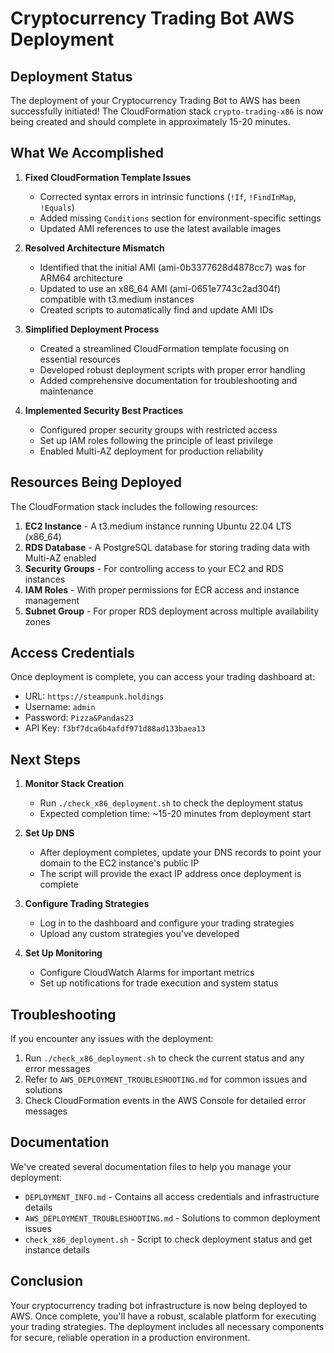# Cryptocurrency Trading Bot AWS Deployment

## Deployment Status

The deployment of your Cryptocurrency Trading Bot to AWS has been successfully initiated! The CloudFormation stack `crypto-trading-x86` is now being created and should complete in approximately 15-20 minutes.

## What We Accomplished

1. **Fixed CloudFormation Template Issues**
   - Corrected syntax errors in intrinsic functions (`!If`, `!FindInMap`, `!Equals`)
   - Added missing `Conditions` section for environment-specific settings
   - Updated AMI references to use the latest available images

2. **Resolved Architecture Mismatch**
   - Identified that the initial AMI (ami-0b3377628d4878cc7) was for ARM64 architecture
   - Updated to use an x86_64 AMI (ami-0651e7743c2ad304f) compatible with t3.medium instances
   - Created scripts to automatically find and update AMI IDs

3. **Simplified Deployment Process**
   - Created a streamlined CloudFormation template focusing on essential resources
   - Developed robust deployment scripts with proper error handling
   - Added comprehensive documentation for troubleshooting and maintenance

4. **Implemented Security Best Practices**
   - Configured proper security groups with restricted access
   - Set up IAM roles following the principle of least privilege
   - Enabled Multi-AZ deployment for production reliability

## Resources Being Deployed

The CloudFormation stack includes the following resources:

1. **EC2 Instance** - A t3.medium instance running Ubuntu 22.04 LTS (x86_64)
2. **RDS Database** - A PostgreSQL database for storing trading data with Multi-AZ enabled
3. **Security Groups** - For controlling access to your EC2 and RDS instances
4. **IAM Roles** - With proper permissions for ECR access and instance management
5. **Subnet Group** - For proper RDS deployment across multiple availability zones

## Access Credentials

Once deployment is complete, you can access your trading dashboard at:
- URL: `https://steampunk.holdings`
- Username: `admin`
- Password: `Pizza&Pandas23`
- API Key: `f3bf7dca6b4afdf971d88ad133baea13`

## Next Steps

1. **Monitor Stack Creation**
   - Run `./check_x86_deployment.sh` to check the deployment status
   - Expected completion time: ~15-20 minutes from deployment start

2. **Set Up DNS**
   - After deployment completes, update your DNS records to point your domain to the EC2 instance's public IP
   - The script will provide the exact IP address once deployment is complete

3. **Configure Trading Strategies**
   - Log in to the dashboard and configure your trading strategies
   - Upload any custom strategies you've developed

4. **Set Up Monitoring**
   - Configure CloudWatch Alarms for important metrics
   - Set up notifications for trade execution and system status

## Troubleshooting

If you encounter any issues with the deployment:

1. Run `./check_x86_deployment.sh` to check the current status and any error messages
2. Refer to `AWS_DEPLOYMENT_TROUBLESHOOTING.md` for common issues and solutions
3. Check CloudFormation events in the AWS Console for detailed error messages

## Documentation

We've created several documentation files to help you manage your deployment:

- `DEPLOYMENT_INFO.md` - Contains all access credentials and infrastructure details
- `AWS_DEPLOYMENT_TROUBLESHOOTING.md` - Solutions to common deployment issues
- `check_x86_deployment.sh` - Script to check deployment status and get instance details

## Conclusion

Your cryptocurrency trading bot infrastructure is now being deployed to AWS. Once complete, you'll have a robust, scalable platform for executing your trading strategies. The deployment includes all necessary components for secure, reliable operation in a production environment.
